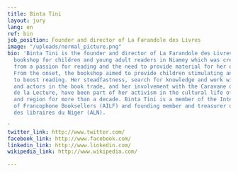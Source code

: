 ```yaml
---
title: Binta Tini
layout: jury
lang: en
ref: bin
job_position: Founder and director of La Farandole des Livres
image: "/uploads/normal_picture.png"
bio: 'Binta Tini is the founder and director of La Farandole des Livres, the first
  bookshop for children and young adult readers in Niamey which was created in 2007
  from a passion for reading and the need to provide material for her own children.
  From the onset, the bookshop aimed to provide children stimulating and diverse material
  to boost reading. Her steadfastness, search for knowledge and work with publishers
  and actors in the book trade, and her involvement with the Caravane du Livre et
  de la Lecture, have been part of her activism in the cultural life of the country
  and region for more than a decade. Binta Tini is a member of the International Association
  of Francophone Booksellers (AILF) and founding member and treasurer of the Association
  des libraires du Niger (ALN).

'
twitter_link: http://www.twitter.com/
facebook_link: http://www.facebook.com/
linkedin_link: http://www.linkedin.com/
wikipedia_link: http://www.wikipedia.com/

---
```

